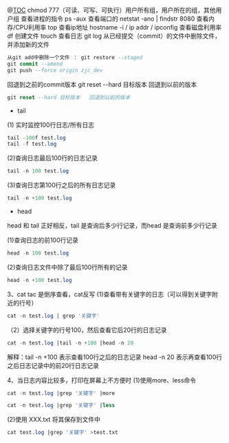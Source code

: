 @[TOC](Linux常用命令)
chmod 777（可读、可写、可执行）用户所有组，用户所在的组，其他用户组
查看进程的指令 ps -aux
查看端口的 netstat -ano | findstr 8080
查看内存/CPU利用率 top
查看ip地址 hostname -i / ip addr /  ipconfig
查看磁盘利用率 df
创建文件 touch
查看日志 git log
从已经提交（commit）的文件中删除文件，并添加新的文件

```sql
从git add中删除一个文件 ： git restore --staged
git commit --amend
git push --force origin zjc_dev
```
回退到之前的commit版本
git reset --hard 目标版本   回退到以前的版本

```sql
git reset --hard 目标版本   回退到以前的版本
```

 - tail

(1) 实时监控100行日志/所有日志

```sql
tail -100f test.log
tail -f test.log
```

(2)查询日志最后100行的日志记录

```sql
tail -n 100 test.log
```

(3)查询日志第100行之后的所有日志记录

```sql
tail -n +100 test.log
```

 - head

head 和 tail 正好相反，tail 是查询后多少行记录，而head 是查询前多少行记录

(1)查询日志的前100行记录

```sql
head -n 100 test.log
```

(2)查询日志文件中除了最后100行所有的记录

```sql
head -n +100 test.log
```

3、cat
tac 是倒序查看，cat反写
(1)查看带有关键字的日志（可以得到关键字附近的行号）

```sql
cat -n test.log | grep '关键字'
```

（2）选择关键字的行号100，然后查看它后20行的日志记录

```sql
cat -n test.log |tail -n +100 |head -n 20
```

解释：tail -n +100 表示查看100行之后的日志记录
      head -n 20 表示再查看100行之后日志记录中的前20行日志记录

4、当日志内容比较多，打印在屏幕上不方便时
(1)使用more、less命令

```sql
cat -n test.log |grep '关键字' |more
```

```sql
cat -n test.log |grep '关键字' |less
```
(2)使用 XXX.txt 将其保存到文件中

```sql
cat test.log |grep '关键字' >test.txt
```
